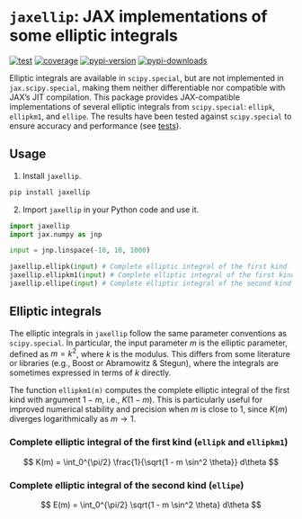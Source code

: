 # `jaxellip`: JAX implementations of some elliptic integrals


[![test](https://github.com/sinaatalay/jaxellip/actions/workflows/test.yaml/badge.svg?branch=main)](https://github.com/sinaatalay/jaxellip/actions/workflows/test.yaml)
[![coverage](https://coverage-badge.samuelcolvin.workers.dev/sinaatalay/jaxellip.svg)](https://coverage-badge.samuelcolvin.workers.dev/redirect/sinaatalay/jaxellip)
[![pypi-version](<https://img.shields.io/pypi/v/jaxellip?label=PyPI%20version&color=rgb(0%2C79%2C144)>)](https://pypi.python.org/pypi/jaxellip)
[![pypi-downloads](<https://img.shields.io/pepy/dt/jaxellip?label=PyPI%20downloads&color=rgb(0%2C%2079%2C%20144)>)](https://pypistats.org/packages/jaxellip)

Elliptic integrals are available in `scipy.special`, but are not implemented in `jax.scipy.special`, making them neither differentiable nor compatible with JAX’s JIT compilation. This package provides JAX-compatible implementations of several elliptic integrals from `scipy.special`: `ellipk`, `ellipkm1`, and `ellipe`. The results have been tested against `scipy.special` to ensure accuracy and performance (see [tests](https://github.com/sinaatalay/jaxellip/tree/main/tests/test_jaxellip.py)).

## Usage

1. Install `jaxellip`.

```bash
pip install jaxellip
```

2. Import `jaxellip` in your Python code and use it.

```python
import jaxellip
import jax.numpy as jnp

input = jnp.linspace(-10, 10, 1000)

jaxellip.ellipk(input) # Complete elliptic integral of the first kind
jaxellip.ellipkm1(input) # Complete elliptic integral of the first kind around m = 1
jaxellip.ellipe(input) # Complete elliptic integral of the second kind
```

## Elliptic integrals

The elliptic integrals in `jaxellip` follow the same parameter conventions as `scipy.special`. In particular, the input parameter $m$ is the elliptic parameter, defined as $m = k^2$, where $k$ is the modulus. This differs from some literature or libraries (e.g., Boost or Abramowitz & Stegun), where the integrals are sometimes expressed in terms of $k$ directly.

The function `ellipkm1(m)` computes the complete elliptic integral of the first kind with argument $1 - m$, i.e., $K(1 - m)$. This is particularly useful for improved numerical stability and precision when $m$ is close to 1, since $K(m)$ diverges logarithmically as $m \to 1$.

### Complete elliptic integral of the first kind (`ellipk` and `ellipkm1`)

$$
K(m) = \int_0^{\pi/2} \frac{1}{\sqrt{1 - m \sin^2 \theta}}  d\theta
$$

### Complete elliptic integral of the second kind (`ellipe`)

$$
E(m) = \int_0^{\pi/2} \sqrt{1 - m \sin^2 \theta}  d\theta
$$
